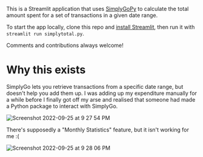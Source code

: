 This is a Streamlit application that uses [SimplyGoPy](https://github.com/TheDJVG/SimplyGoPy) to calculate the total amount spent for a set of transactions in a given date range. 

To start the app locally, clone this repo and [install Streamlit](https://docs.streamlit.io/library/get-started/installation), then run it with ```streamlit run simplytotal.py```.

Comments and contributions always welcome! 

# Why this exists
SimplyGo lets you retrieve transactions from a specific date range, but doesn't help you add them up. I was adding up my expenditure manually for a while before I finally got off my arse and realised that someone had made a Python package to interact with SimplyGo. 

![Screenshot 2022-09-25 at 9 27 54 PM](https://user-images.githubusercontent.com/37551277/192146068-019d42c8-b96a-483e-8100-38ada1e09650.png)

There's supposedly a "Monthly Statistics" feature, but it isn't working for me :( 

![Screenshot 2022-09-25 at 9 28 06 PM](https://user-images.githubusercontent.com/37551277/192146066-524342fd-6cd9-48be-a45c-8cd34b0602ea.png)
